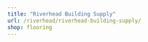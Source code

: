 ```yaml
---
title: "Riverhead Building Supply"
url: /riverhead/riverhead-building-supply/
shop: flooring
---
```

